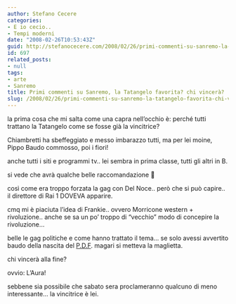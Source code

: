 ```yaml
---
author: Stefano Cecere
categories:
- E io cecio..
- Tempi moderni
date: "2008-02-26T10:53:43Z"
guid: http://stefanocecere.com/2008/02/26/primi-commenti-su-sanremo-la-tatangelo-favorita-chi-vincera/
id: 697
related_posts:
- null
tags:
- arte
- Sanremo
title: Primi commenti su Sanremo, la Tatangelo favorita? chi vincerà?
slug: /2008/02/26/primi-commenti-su-sanremo-la-tatangelo-favorita-chi-vincera/
---
```


la prima cosa che mi salta come una capra nell&#8217;occhio è: perché tutti trattano la Tatangelo come se fosse già la vincitrice?
  
Chiambretti ha sbeffeggiato e messo imbarazzo tutti, ma per lei moine, Pippo Baudo commosso, poi i fiori!

anche tutti i siti e programmi tv.. lei sembra in prima classe, tutti gli altri in B.
  
si vede che avrà qualche belle raccomandazione 🙂

così come era troppo forzata la gag con Del Noce.. però che si può capire.. il direttore di Rai 1 DOVEVA apparire.

cmq mi è piaciuta l&#8217;idea di Frankie.. ovvero Morricone western + rivoluzione.. anche se sa un po&#8217; troppo di &#8220;vecchio&#8221; modo di concepire la rivoluzione&#8230;

belle le gag politiche e come hanno trattato il tema&#8230; se solo avessi avvertito baudo della nascita del [P.D.F](http://it.youtube.com/watch?v=sAWxtmilOpQ). magari si metteva la maglietta.

chi vincerà alla fine?
  
ovvio: L&#8217;Aura!
  
sebbene sia possibile che sabato sera proclameranno qualcuno di meno interessante&#8230; la vincitrice è lei.